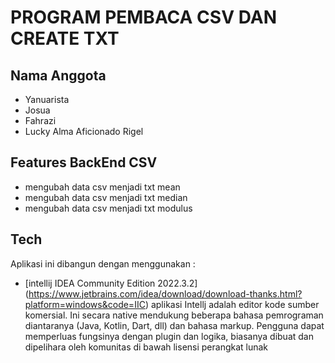 # PROGRAM PEMBACA CSV DAN CREATE TXT

## Nama Anggota
- Yanuarista
- Josua
- Fahrazi
- Lucky Alma Aficionado Rigel

## Features BackEnd CSV
- mengubah data csv menjadi txt mean
- mengubah data csv menjadi txt median
- mengubah data csv menjadi txt modulus

## Tech
Aplikasi ini dibangun dengan menggunakan :
- [intellij IDEA Community Edition 2022.3.2] (https://www.jetbrains.com/idea/download/download-thanks.html?platform=windows&code=IIC) aplikasi Intellj adalah editor kode sumber komersial. Ini secara native mendukung beberapa bahasa pemrograman diantaranya (Java, Kotlin, Dart, dll) dan bahasa markup. Pengguna dapat memperluas fungsinya dengan plugin dan logika, biasanya dibuat dan dipelihara oleh komunitas di bawah lisensi perangkat lunak
